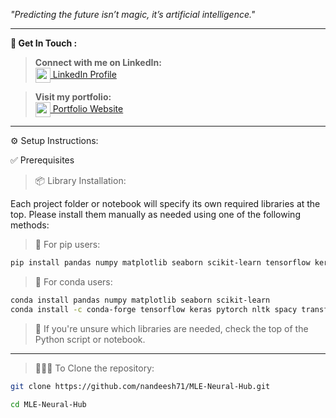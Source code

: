  *"Predicting the future isn’t magic, it’s artificial intelligence."*
 
-------------------------------------------------------------------------------------------------------

**🔗 Get In Touch :**

> **Connect with me on LinkedIn:**  
[<img src="https://cdn-icons-png.flaticon.com/512/174/174857.png" width="24" height="24" style="vertical-align:middle;"/> LinkedIn Profile](https://www.linkedin.com/in/nandeesh71)

> **Visit my portfolio:**  
[<img src="https://cdn-icons-png.flaticon.com/512/1055/1055687.png" width="24" height="24" style="vertical-align:middle;"/> Portfolio Website](https://nandeesh-71.web.app)

-------------------------------------------------------------------------------------------------------


⚙️ Setup Instructions:

✅ Prerequisites

> 📦 Library Installation:

Each project folder or notebook will specify its own required libraries at the top.
Please install them manually as needed using one of the following methods:

> 📌 For pip users:
```bash
pip install pandas numpy matplotlib seaborn scikit-learn tensorflow keras torch nltk spacy transformers
```

> 📌 For conda users:
```bash
conda install pandas numpy matplotlib seaborn scikit-learn
conda install -c conda-forge tensorflow keras pytorch nltk spacy transformers
```
> 📍 If you're unsure which libraries are needed, check the top of the Python script or notebook.


-------------------------------------------------------------------------------------------------------


> 🧑🏻‍💻 To Clone the repository:
```bash
git clone https://github.com/nandeesh71/MLE-Neural-Hub.git

cd MLE-Neural-Hub
